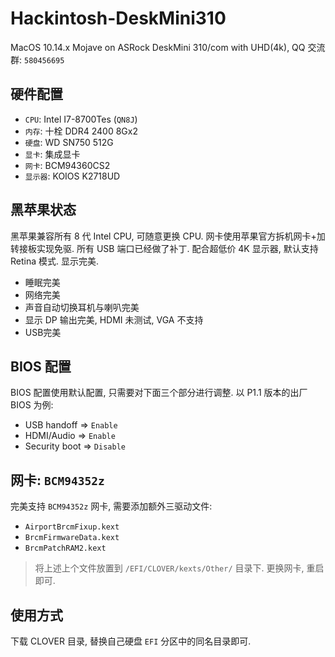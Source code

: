 # Hackintosh-DeskMini310

MacOS 10.14.x Mojave on ASRock DeskMini 310/com with UHD(4k), QQ 交流群: `580456695`

## 硬件配置

- `CPU`: Intel I7-8700Tes (`QN8J`)
- `内存`: 十栓 DDR4 2400 8Gx2
- `硬盘`: WD SN750 512G
- `显卡`: 集成显卡
- `网卡`: BCM94360CS2
- `显示器`: KOIOS K2718UD


## 黑苹果状态

黑苹果兼容所有 8 代 Intel CPU, 可随意更换 CPU. 网卡使用苹果官方拆机网卡+加转接板实现免驱. 所有 USB 端口已经做了补丁. 配合超低价 4K 显示器, 默认支持 Retina 模式. 显示完美.

- 睡眠完美
- 网络完美
- 声音自动切换耳机与喇叭完美
- 显示 DP 输出完美, HDMI 未测试, VGA 不支持
- USB完美


## BIOS 配置

BIOS 配置使用默认配置, 只需要对下面三个部分进行调整. 以 P1.1 版本的出厂 BIOS 为例:

- USB handoff => `Enable`
- HDMI/Audio => `Enable`
- Security boot => `Disable`


## 网卡: `BCM94352z`

完美支持 `BCM94352z` 网卡, 需要添加额外三驱动文件:

- `AirportBrcmFixup.kext`
- `BrcmFirmwareData.kext`
- `BrcmPatchRAM2.kext`

> 将上述上个文件放置到 `/EFI/CLOVER/kexts/Other/` 目录下. 更换网卡, 重启即可.


## 使用方式

下载 CLOVER 目录, 替换自己硬盘 `EFI` 分区中的同名目录即可.
